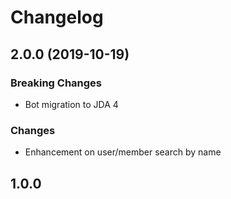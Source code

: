 # Changelog

## 2.0.0 (2019-10-19)
### Breaking Changes
- Bot migration to JDA 4

### Changes
- Enhancement on user/member search by name

## 1.0.0